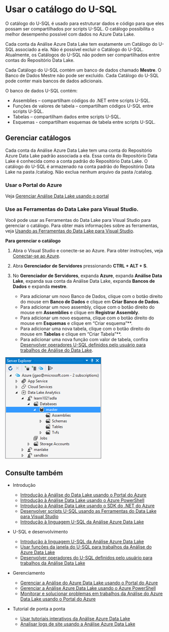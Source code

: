 <properties
   pageTitle="Introdução ao catálogo do U-SQL da Análise Azure Data Lake | Azure"
   description="Introdução ao catálogo do U-SQL da Análise Azure Data Lake"
   services="data-lake-analytics"
   documentationCenter=""
   authors="edmacauley"
   manager="paulettm"
   editor="cgronlun"/>

<tags
   ms.service="data-lake-analytics"
   ms.devlang="na"
   ms.topic="article"
   ms.tgt_pltfrm="na"
   ms.workload="big-data"
   ms.date="05/16/2016"
   ms.author="edmaca"/>

# Usar o catálogo do U-SQL

O catálogo do U-SQL é usado para estruturar dados e código para que eles possam ser compartilhados por scripts U-SQL. O catálogo possibilita o melhor desempenho possível com dados no Azure Data Lake.

Cada conta da Análise Azure Data Lake tem exatamente um Catálogo do U-SQL associado a ela. Não é possível excluir o Catálogo do U-SQL. Atualmente, os Catálogos do U-SQL não podem ser compartilhados entre contas do Repositório Data Lake.

Cada Catálogo do U-SQL contém um banco de dados chamado **Mestre**. O Banco de Dados Mestre não pode ser excluído. Cada Catálogo do U-SQL pode conter mais bancos de dados adicionais.

O banco de dados U-SQL contém:

- Assemblies – compartilham códigos do .NET entre scripts U-SQL.
- Funções de valores de tabela – compartilham códigos U-SQL entre scripts U-SQL.
- Tabelas – compartilham dados entre scripts U-SQL.
- Esquemas - compartilham esquemas de tabela entre scripts U-SQL.

## Gerenciar catálogos
Cada conta da Análise Azure Data Lake tem uma conta do Repositório Azure Data Lake padrão associada a ela. Essa conta do Repositório Data Lake é conhecida como a conta padrão do Repositório Data Lake. O catálogo do U-SQL é armazenado na conta padrão do Repositório Data Lake na pasta /catalog. Não exclua nenhum arquivo da pasta /catalog.

### Usar o Portal do Azure

Veja [Gerenciar Análise Data Lake usando o portal](data-lake-analytics-use-portal.md#view-u-sql-catalog)


### Use as Ferramentas do Data Lake para Visual Studio.

Você pode usar as Ferramentas do Data Lake para Visual Studio para gerenciar o catálogo. Para obter mais informações sobre as ferramentas, veja [Usando as Ferramentas do Data Lake para Visual Studio](data-lake-analytics-data-lake-tools-get-started.md).

**Para gerenciar o catálogo**

1. Abra o Visual Studio e conecte-se ao Azure. Para obter instruções, veja [Conectar-se ao Azure](data-lake-analytics-data-lake-tools-get-started.md#connect-to-azure).
1. Abra **Gerenciador de Servidores** pressionando **CTRL + ALT + S**.
2. No **Gerenciador de Servidores**, expanda **Azure**, expanda **Análise Data Lake**, expanda sua conta da Análise Data Lake, expanda **Bancos de Dados** e expanda **mestre**.



    - Para adicionar um novo Banco de Dados, clique com o botão direito do mouse em **Banco de Dados** e clique em **Criar Banco de Dados**.
    - Para adicionar um novo assembly, clique com o botão direito do mouse em **Assemblies** e clique em **Registrar Assembly**.
    - Para adicionar um novo esquema, clique com o botão direito do mouse em **Esquemas** e clique em “Criar esquema”**.
    - Para adicionar uma nova tabela, clique com o botão direito do mouse em **Tabelas** e clique em “Criar Tabela”**.
    - Para adicionar uma nova função com valor de tabela, confira [Desenvolver operadores U-SQL definidos pelo usuário para trabalhos de Análise do Data Lake](data-lake-analytics-u-sql-develop-user-defined-operators.md).


![Procurar catálogos do U-SQL do Visual Studio](./media/data-lake-analytics-use-u-sql-catalog/data-lake-analytics-browse-catalogs.png)


## Consulte também

- Introdução
    - [Introdução à Análise do Data Lake usando o Portal do Azure](data-lake-analytics-get-started-portal.md)
    - [Introdução à Análise Data Lake usando o Azure PowerShell](data-lake-analytics-get-started-powershell.md)
    - [Introdução à Análise Data Lake usando o SDK do .NET do Azure](data-lake-analytics-get-started-net-sdk.md)
    - [Desenvolver scripts U-SQL usando as Ferramentas do Data Lake para Visual Studio](data-lake-analytics-data-lake-tools-get-started.md)
    - [Introdução à linguagem U-SQL da Análise Azure Data Lake](data-lake-analytics-u-sql-get-started.md)

- U-SQL e desenvolvimento
    - [Introdução à linguagem U-SQL da Análise Azure Data Lake](data-lake-analytics-u-sql-get-started.md)
    - [Usar funções da janela do U-SQL para trabalhos da Análise do Azure Data Lake](data-lake-analytics-use-window-functions.md)
    - [Desenvolver operadores do U-SQL definidos pelo usuário para trabalhos da Análise Data Lake](data-lake-Analytics-u-sql-user-defined-operators.md)

- Gerenciamento
    - [Gerenciar a Análise do Azure Data Lake usando o Portal do Azure](data-lake-analytics-use-portal.md)
    - [Gerenciar a Análise Azure Data Lake usando o Azure PowerShell](data-lake-analytics-use-powershell.md)
    - [Monitorar e solucionar problemas em trabalhos da Análise do Azure Data Lake usando o Portal do Azure](data-lake-analytics-monitor-and-troubleshoot-jobs-tutorial.md)

- Tutorial de ponta a ponta
    - [Usar tutoriais interativos da Análise Azure Data Lake](data-lake-analytics-use-interactive-tutorials.md)
    - [Analisar logs de site usando a Análise Azure Data Lake](data-lake-analytics-analyze-weblogs.md)

<!---HONumber=AcomDC_0615_2016-->